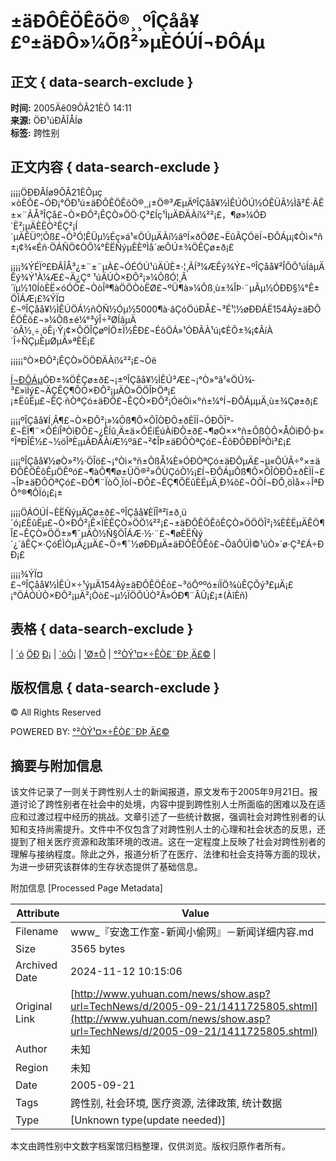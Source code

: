 # ±äÐÔÊÖÊõÖ®¸¸ºÎÇåå¥£º±äÐÔ»¼Õß²»µÈÓÚÍ¬ÐÔÁµ

## 正文 { data-search-exclude }


**时间:** 2005Äê09ÔÂ21ÈÕ 14:11  
**来源:** ÖÐ¹úÐÂÎÅÍø  
**标签:** 跨性别  

## 正文内容 { data-search-exclude }

¡¡¡¡ÖÐÐÂÍø9ÔÂ21ÈÕµç ×òÈÕ£¬ÓÐ¡°ÖÐ¹ú±äÐÔÊÖÊõÖ®¸¸¡±Ö®³ÆµÄºÎÇåå¥½ÌÊÚÔÚ½ÓÊÜÃ½Ìå²É·ÃÊ±×¨ÃÅ³ÎÇå£¬Ò×ÐÔ²¡ÊÇÒ»ÖÖ·Ç³£Íç¹ÌµÄÐÄÀí¼²²¡£，¶ø»¼ÓÐ´Ë²¡µÄÈËÒ²ÊÇ²¡Í´µÄÊÜº¦Õß£¬Ò²Ó¦ÊÜµ½Éç»á¹«ÖÚµÄÀí½âºÍ×ðÖØ£¬ËûÃÇÓëÍ¬ÐÔÁµ¡¢Òì×°ñ±¡¢¾«Éñ·ÖÁÑÖ¢ÒÔ¼°ÈËÑýµÈÈºÌå´æÔÚ±¾ÖÊÇø±ð¡£

¡¡¡¡¾ÝÉÏº£ÐÂÎÅ³¿±¨±¨µÀ£¬ÓÉÓÚ¹úÄÚÈ±·¦¸ÃÍ³¼ÆÊý¾Ý£¬ºÎÇåå¥²ÎÕÕ¹úÍâµÄÊý¾Ý¹À¼Æ£¬Ä¿Ç° ¹úÄÚÒ×ÐÔ²¡»¼ÕßÓ¦¸Ã´ïµ½10ÍòÈË×óÓÒ£¬ÒòÎª¶àÖÖÒòËØ£¬ºÜ¶à»¼Õß¸ù±¾ÎÞ·¨µÃµ½ÓÐÐ§¼°Ê±ÖÎÁÆ¡£¾ÝÏ¤£¬ºÎÇåå¥½ÌÊÚÖÁ½ñÒÑ½Óµ½5000¶à·âÇóÖúÐÅ£¬³É¹¦½øÐÐÁË154Àý±äÐÔÊÖÊõ£¬»¼Õß±é¼°³ýÎ÷²ØÍâµÄ´óÂ½¸÷¸öÊ¡·Ý¡¢×ÔÖÎÇøºÍÖ±Ï½ÊÐ£¬ÉõÖÁ»¹ÓÐÃÀ¹ú¡¢ÈÕ±¾¡¢ÂíÀ´Î÷ÑÇµÈµØµÄ»ªÈË¡£

¡¡¡¡¡°Ò×ÐÔ²¡ÊÇÒ»ÖÖÐÄÀí¼²²¡£¬Óë

[Í¬ÐÔÁµ](http://www.iask.com/n?k=Í¬ÐÔÁµ "Í¬ÐÔÁµ")ÓÐ±¾ÖÊÇø±ð£¬¡±ºÎÇåå¥½ÌÊÚ³Æ£¬¡°Ò»°ã¹«ÖÚ¾­³£»ìÏý£¬ÄÇÊÇ¶ÔÒ×ÐÔ²¡µÄÒ»ÖÖÎÞÖª¡£¡±ËûËµ£¬ÊÇ·ñÒªÇó±äÐÔ£¬ÊÇÒ×ÐÔ²¡ÓëÒì×°ñ±¼°Í¬ÐÔÁµµÄ¸ù±¾Çø±ð¡£

¡¡¡¡ºÎÇåå¥Í¸Â¶£¬Ò×ÐÔ²¡»¼Õß¶Ô×ÔÎÒÐÔ±ðÈÏÍ¬ÓÐÕÏ°­£¬ÈÏ¶¨×ÔÉíÎªÒìÐÔ£¬¿ÊÍû¸Ä±ä×ÔÉíÉúÀíÐÔ±ð£¬¶øÒ××°ñ±ÕßÒÔ×ÅÒìÐÔ·þ×°ÎªÐÎÊ½£¬½öÎªÈ¡µÃÐÄÀíÆ½ºâ£¬²¢ÎÞ±äÐÔÒªÇó£¬ÊôÐÔÐÐÎªÒì³£¡£

¡¡¡¡ºÎÇåå¥½øÒ»²½·ÖÎö£¬¡°Òì×°ñ±ÕßÅ¼È»ÓÐÒªÇó±äÐÔµÄ£¬µ«ÔÚÃ÷°×±äÐÔÊÖÊõÊµÖÊºó£¬¶àÔ¶¶ø±ÜÖ®²»ÔÙÇóÒ½¡£Í¬ÐÔÁµÕß¶Ô×ÔÎÒÐÔ±ðÈÏÍ¬£¬ÎÞ±äÐÔÒªÇó£¬ÐÔ¶¨ÏòÖ¸ÏòÍ¬ÐÔ£¬ÊÇ¶ÔËûÈËµÄ¸Ð¾õ£¬ÒÔÍ¬ÐÔ¸öÌå×÷ÎªÐÔ°®¶ÔÏó¡£¡±

¡¡¡¡ÖÁÓÚÍ¬ÈËÑýµÄÇø±ð£¬ºÎÇåå¥ÈÏÎª²î±ð¸ü´ó¡£ËûËµ£¬Ò×ÐÔ²¡Ê×ÏÈÊÇÒ»ÖÖ¼²²¡£¬±äÐÔÊÖÊõÊÇÒ»ÖÖÖÎ²¡¾ÈÈËµÄÊÖ¶Î£¬ÊÇÒ»ÖÖ±»¶¯µÄÒ½Ñ§ÖÎÁÆ·½·¨£¬¶øÈËÑý´¿´âÊÇ×·ÇóÉÌÒµÄ¿µÄ£¬Ö÷¶¯½øÐÐµÄ±äÐÔÊÖÊõ£¬ÕâÔÚÌ©¹úÒ»´ø·Ç³£Á÷ÐÐ¡£

¡¡¡¡¾ÝÏ¤£¬ºÎÇåå¥½ÌÊÚ×÷¹ýµÄ154Àý±äÐÔÊÖÊõ£¬³öÔººó±íÏÖ¾ùÊÇÕý³£µÄ¡£¡°ÖÁÓÚÒ×ÐÔ²¡µÄ²¡Òò£¬µ½ÏÖÔÚÒ²Ã»ÓÐ¶¨ÂÛ¡£¡±(ÀîÈñ)

## 表格 { data-search-exclude }
| [´ó](javascript:doZoom\(18\)) [ÖÐ](javascript:doZoom\(16\)) [Ð¡](javascript:doZoom\(12\)) | [´òÓ¡](javascript:print\(\)) | [¹Ø±Õ](javascript:window.close\(\)) | [°²ÒÝ¹¤×÷ÊÒ£¨ÐÞ¸Ä£©](http://sindy.jyzxw.net/ "µã»÷½øÈë°²ÒÝ¹¤×÷ÊÒÖ÷Õ¾£¡£¡£¡") |

## 版权信息 { data-search-exclude }
© All Rights Reserved

POWERED BY: [°²ÒÝ¹¤×÷ÊÒ£¨ÐÞ¸Ä£©](http://sindy.jyzxw.net/ "°²ÒÝ¹¤×÷ÊÒÐÞ¸ÄÓÚ11ÔÂ8ÈÕ-Èç¹ûÊ¹ÓÃ±¾ÐÞ¸Ä³ÌÐò£¬²»ÒªÈ¥µôÕâÐ©ËµÃ÷¡£")

## 摘要与附加信息

<!-- tcd_abstract -->
该文件记录了一则关于跨性别人士的新闻报道，原文发布于2005年9月21日。报道讨论了跨性别者在社会中的处境，内容中提到跨性别人士所面临的困难以及在适应和过渡过程中经历的挑战。文章引述了一些统计数据，强调社会对跨性别者的认知和支持尚需提升。文件中不仅包含了对跨性别人士的心理和社会状态的反思，还提到了相关医疗资源和政策环境的改进。这在一定程度上反映了社会对跨性别者的理解与接纳程度。除此之外，报道分析了在医疗、法律和社会支持等方面的现状，为进一步研究该群体的生存状态提供了基础信息。
<!-- tcd_abstract_end -->

附加信息 [Processed Page Metadata]

| Attribute       | Value                                  |
|-----------------|----------------------------------------|
| Filename        | www_『安逸工作室-新闻小偷网』－新闻详细内容.md                             |
| Size            | 3565 bytes                           |
| Archived Date   | 2024-11-12 10:15:06                             |
| Original Link   | [http://www.yuhuan.com/news/show.asp?url=TechNews/d/2005-09-21/1411725805.shtml](http://www.yuhuan.com/news/show.asp?url=TechNews/d/2005-09-21/1411725805.shtml)                       |
| Author          | 未知                               |
| Region          | 未知                               |
| Date            | 2005-09-21                                 |
| Tags            | 跨性别, 社会环境, 医疗资源, 法律政策, 统计数据                                 |
| Type            | [Unknown type(update needed)]                                 |
<!-- tcd_table_end -->

本文由跨性别中文数字档案馆归档整理，仅供浏览。版权归原作者所有。
